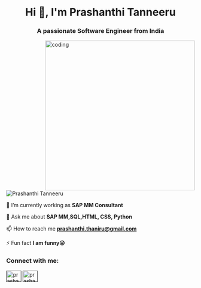 <h1 align="center">Hi 👋, I'm Prashanthi Tanneeru</h1>
<h3 align="center">A passionate Software Engineer from India</h3>
<img align="right" alt="coding" width="400" src="https://user-images.githubusercontent.com/55389276/140866485-8fb1c876-9a8f-4d6a-98dc-08c4981eaf70.gif">

<p align="left"> <img src="https://komarev.com/ghpvc/?username=Prashanthi Tanneeru&label=Profile%20views&color=0e75b6&style=flat" alt="Prashanthi Tanneeru" /> </p>

🌱 I’m currently working as **SAP MM Consultant**

💬 Ask me about **SAP MM,SQL,HTML, CSS, Python**

📫 How to reach me **prashanthi.thaniru@gmail.com**

⚡ Fun fact **I am funny😜**

<h3 align="left">Connect with me:</h3>
<p align="left">
<a href=" " target="blank"><img align="center" src="https://raw.githubusercontent.com/rahuldkjain/github-profile-readme-generator/master/src/images/icons/Social/twitter.svg" alt="prashanthi709" height="30" width="40" /></a>
<a href="" target="blank"><img align="center" src="https://raw.githubusercontent.com/rahuldkjain/github-profile-readme-generator/master/src/images/icons/Social/linked-in-alt.svg" alt="prashanthi709" height="30" width="40" /></a>
</p>

